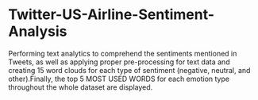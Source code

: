 # Twitter-US-Airline-Sentiment-Analysis
Performing text analytics to comprehend the sentiments mentioned in Tweets, as well as applying proper pre-processing for text data and creating 15 word clouds for each type of sentiment (negative, neutral, and other).Finally, the top 5 MOST USED WORDS for each emotion type throughout the whole dataset are displayed.
